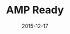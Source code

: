 ---
layout: site
title: "AMP Ready"
date: 2015-12-17
categories: [community]
version: 1.4.5
major: 1
minor: 4
patch: 5
slug: ampready
link: http://ampready.com/
permalink: /sites/:slug
---